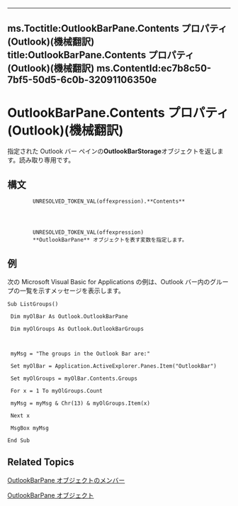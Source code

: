 

---
ms.Toctitle:OutlookBarPane.Contents プロパティ (Outlook)(機械翻訳)
title:OutlookBarPane.Contents プロパティ (Outlook)(機械翻訳)
ms.ContentId:ec7b8c50-7bf5-50d5-6c0b-32091106350e
---
# OutlookBarPane.Contents プロパティ (Outlook)(機械翻訳)




指定された Outlook バー ペインの**OutlookBarStorage**オブジェクトを返します。読み取り専用です。

## 構文

            UNRESOLVED_TOKEN_VAL(offexpression).**Contents**




            UNRESOLVED_TOKEN_VAL(offexpression)
            **OutlookBarPane** オブジェクトを表す変数を指定します。



## 例
次の Microsoft Visual Basic for Applications の例は、Outlook バー内のグループの一覧を示すメッセージを表示します。

```vba
Sub ListGroups() 
 
 Dim myOlBar As Outlook.OutlookBarPane 
 
 Dim myOlGroups As Outlook.OutlookBarGroups 
 
 
 
 myMsg = "The groups in the Outlook Bar are:" 
 
 Set myOlBar = Application.ActiveExplorer.Panes.Item("OutlookBar") 
 
 Set myOlGroups = myOlBar.Contents.Groups 
 
 For x = 1 To myOlGroups.Count 
 
 myMsg = myMsg & Chr(13) & myOlGroups.Item(x) 
 
 Next x 
 
 MsgBox myMsg 
 
End Sub
```




## Related Topics

[OutlookBarPane オブジェクトのメンバー](c5453689-853b-d247-6be7-8d1f839eded7.md)

[OutlookBarPane オブジェクト](f8e6aa05-7a66-64f2-5a6a-ea639b6bbc59.md)




